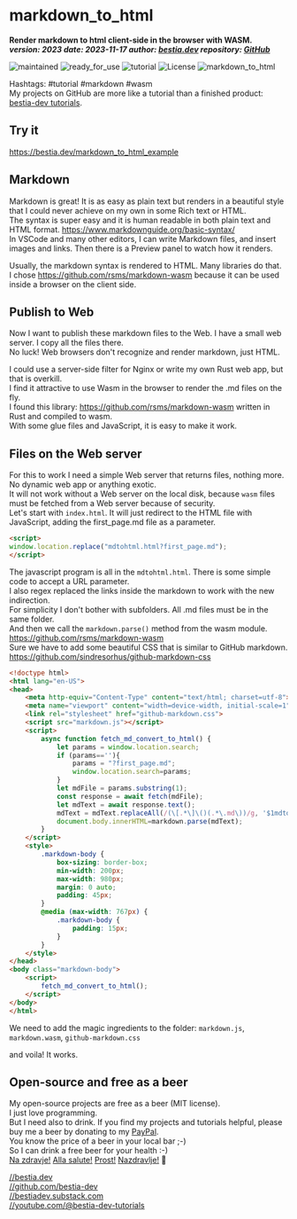 <!-- markdownlint-disable MD041 -->
[//]: # (auto_md_to_doc_comments segment start A)

# markdown_to_html

[//]: # (auto_cargo_toml_to_md start)

**Render markdown to html client-side in the browser with WASM.**  
***version: 2023 date: 2023-11-17 author: [bestia.dev](https://bestia.dev) repository: [GitHub](https://github.com/bestia-dev/markdown_to_html)***  

[//]: # (auto_cargo_toml_to_md end)

 ![maintained](https://img.shields.io/badge/maintained-green)
 ![ready_for_use](https://img.shields.io/badge/ready_for_use-green)
 ![tutorial](https://img.shields.io/badge/tutorial-yellow)
 ![License](https://img.shields.io/badge/license-MIT-blue.svg)
 ![markdown_to_html](https://bestia.dev/webpage_hit_counter/get_svg_image/2011538401.svg)

Hashtags: #tutorial #markdown #wasm  
My projects on GitHub are more like a tutorial than a finished product: [bestia-dev tutorials](https://github.com/bestia-dev/tutorials_rust_wasm).

## Try it

<https://bestia.dev/markdown_to_html_example>

## Markdown

Markdown is great! It is as easy as plain text but renders in a beautiful style that I could never achieve on my own in some Rich text or HTML.  
The syntax is super easy and it is human readable in both plain text and HTML format. <https://www.markdownguide.org/basic-syntax/>  
In VSCode and many other editors, I can write Markdown files, and insert images and links. Then there is a Preview panel to watch how it renders.

Usually, the markdown syntax is rendered to HTML. Many libraries do that.  
I chose <https://github.com/rsms/markdown-wasm> because it can be used inside a browser on the client side.  

## Publish to Web

Now I want to publish these markdown files to the Web. I have a small web server. I copy all the files there.  
No luck! Web browsers don't recognize and render markdown, just HTML.  

I could use a server-side filter for Nginx or write my own Rust web app, but that is overkill.  
I find it attractive to use Wasm in the browser to render the .md files on the fly.  
I found this library: <https://github.com/rsms/markdown-wasm> written in Rust and compiled to wasm.  
With some glue files and JavaScript, it is easy to make it work.

## Files on the Web server

For this to work I need a simple Web server that returns files, nothing more. No dynamic web app or anything exotic.  
It will not work without a Web server on the local disk, because `wasm` files must be fetched from a Web server because of security.  
Let's start with `index.html`. It will just redirect to the HTML file with JavaScript, adding the first_page.md file as a parameter.

```HTML
<script>
window.location.replace("mdtohtml.html?first_page.md");
</script>
```

The javascript program is all in the `mdtohtml.html`. There is some simple code to accept a URL parameter.  
I also regex replaced the links inside the markdown to work with the new indirection.  
For simplicity I don't bother with subfolders. All .md files must be in the same folder.  
And then we call the `markdown.parse()` method from the wasm module.  
<https://github.com/rsms/markdown-wasm>  
Sure we have to add some beautiful CSS that is similar to GitHub markdown.  
<https://github.com/sindresorhus/github-markdown-css>  

```HTML
<!doctype html>
<html lang="en-US">
<head>
    <meta http-equiv="Content-Type" content="text/html; charset=utf-8">
    <meta name="viewport" content="width=device-width, initial-scale=1">
    <link rel="stylesheet" href="github-markdown.css">
    <script src="markdown.js"></script>
    <script>
        async function fetch_md_convert_to_html() {
            let params = window.location.search;
            if (params==''){
                params = "?first_page.md";
                window.location.search=params;
            }
            let mdFile = params.substring(1);
            const response = await fetch(mdFile);
            let mdText = await response.text();
            mdText = mdText.replaceAll(/(\[.*\]\()(.*\.md\))/g, '$1mdtohtml.html?$2'); 
            document.body.innerHTML=markdown.parse(mdText);
        }
    </script>
    <style>
        .markdown-body {
            box-sizing: border-box;
            min-width: 200px;
            max-width: 980px;
            margin: 0 auto;
            padding: 45px;
        }
        @media (max-width: 767px) {
            .markdown-body {
                padding: 15px;
            }
        }
    </style>
</head>
<body class="markdown-body">
    <script>
        fetch_md_convert_to_html();
    </script>
</body>
</html> 
```

We need to add the magic ingredients to the folder: `markdown.js`, `markdown.wasm`, `github-markdown.css`

and voila! It works.

## Open-source and free as a beer

My open-source projects are free as a beer (MIT license).  
I just love programming.  
But I need also to drink. If you find my projects and tutorials helpful, please buy me a beer by donating to my [PayPal](https://paypal.me/LucianoBestia).  
You know the price of a beer in your local bar ;-)  
So I can drink a free beer for your health :-)  
[Na zdravje!](https://translate.google.com/?hl=en&sl=sl&tl=en&text=Na%20zdravje&op=translate) [Alla salute!](https://dictionary.cambridge.org/dictionary/italian-english/alla-salute) [Prost!](https://dictionary.cambridge.org/dictionary/german-english/prost) [Nazdravlje!](https://matadornetwork.com/nights/how-to-say-cheers-in-50-languages/) 🍻

[//bestia.dev](https://bestia.dev)  
[//github.com/bestia-dev](https://github.com/bestia-dev)  
[//bestiadev.substack.com](https://bestiadev.substack.com)  
[//youtube.com/@bestia-dev-tutorials](https://youtube.com/@bestia-dev-tutorials)  

[//]: # (auto_md_to_doc_comments segment end A)
